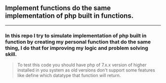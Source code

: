 ## Implement functions do the same implementation of php built in functions.


---
### In this repo I try to simulate implementation of php built in function by creating my personal function that do the same thing, I do that for improving my logic and problem solving skill.

>To test this code you should have php of 7.x.x version of higher installed in you system as old versions don't support some features like define which datatype that function will return.